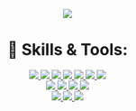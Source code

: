 <p align="center">
  <a href="https://github.com/lowlighter/metrics">
    <img src="https://metrics.lecoq.io/Tanzim66?template=classic&achievements=1&followup=1&lines=1&followup.sections=repositories&achievements.threshold=C&achievements.secrets=true&achievements.display=compact&achievements.limit=0&config.timezone=America%2FToronto">
  </a>
</p>

<h1 align="center"> 🔧 Skills & Tools: </h1>
<p align="center">
  <a href="https://www.oracle.com/ca-en/java/">
    <img src="https://img.shields.io/static/v1?style=for-the-badge&message=Java&color=007396&logo=Java&logoColor=FFFFFF&label=">
  </a>
  <a href="https://www.scala-lang.org/">
    <img src="https://img.shields.io/static/v1?style=for-the-badge&message=Scala&color=DC322F&logo=Scala&logoColor=FFFFFF&label=">
  </a>
  <a href="https://en.wikipedia.org/wiki/C_(programming_language)">
    <img src="https://img.shields.io/static/v1?style=for-the-badge&message=C&color=222222&logo=C&logoColor=A8B9CC&label=">
  </a>
  <a href="https://html.com/">
    <img src="https://img.shields.io/badge/HTML-E34F26?style=for-the-badge&logo=HTML5&logoColor=white">
  </a>
  <a href="https://www.w3schools.com/css/">
    <img src="https://img.shields.io/badge/CSS-1572B6?style=for-the-badge&logo=CSS3&logoColor=white">
  </a>
  <a href="https://sass-lang.com/">
    <img src="https://img.shields.io/static/v1?style=for-the-badge&message=Sass&color=CC6699&logo=Sass&logoColor=FFFFFF&label=">
  </a>
    <a href="https://reactjs.org/">
    <img src="https://img.shields.io/badge/react-61DAFB?&style=for-the-badge&logo=react&logoColor=121212">
  </a>
  <br>
  <a href="https://nodejs.org/en/">
    <img src="https://img.shields.io/badge/NODE.JS-339933?style=for-the-badge&logo=Node.js&logoColor=white">
  </a>
  <a href="https://expressjs.com/">
    <img src="https://img.shields.io/badge/express.js-000000?&style=for-the-badge&logo=Express&logoColor=white">
  </a>
  <a href="https://www.mongodb.com/">
    <img src="https://img.shields.io/static/v1?style=for-the-badge&message=MongoDB&color=47A248&logo=MongoDB&logoColor=FFFFFF&label=">
  </a>
  <a href="https://code.visualstudio.com/">
    <img src="https://img.shields.io/badge/VS%20Code-007ACC?&style=for-the-badge&logo=visual-studio-code&logoColor=white">
  </a>
  <br>
  <a href="https://git-scm.com/">
    <img src="https://img.shields.io/badge/git-F05032?&style=for-the-badge&logo=git&logoColor=white">
  </a>
  <a href="https://www.postman.com/">
    <img src="https://img.shields.io/static/v1?style=for-the-badge&message=Postman&color=FF6C37&logo=Postman&logoColor=FFFFFF&label=">
  </a>
  <a href="https://www.postman.com/">
    <img src="https://img.shields.io/static/v1?style=for-the-badge&message=Docker&color=2496ED&logo=Docker&logoColor=FFFFFF&label=">
  </a>
</p>
